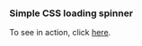 ### Simple CSS loading spinner

To see in action, click [here](https://jsfiddle.net/slmbrt/4s2c9b67/4/).
